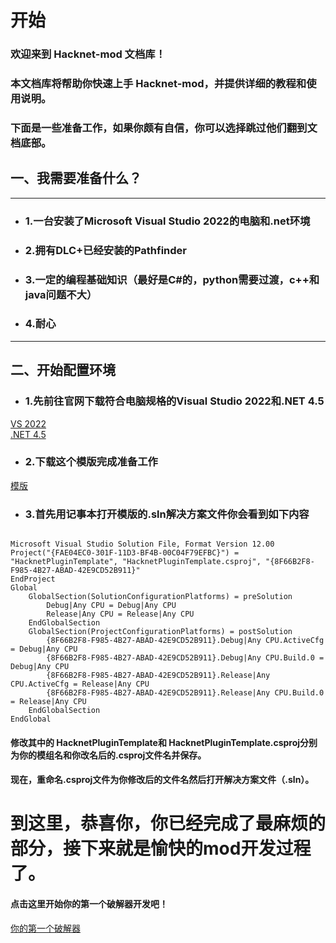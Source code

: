 # 开始
### 欢迎来到 Hacknet-mod 文档库！

### 本文档库将帮助你快速上手 Hacknet-mod，并提供详细的教程和使用说明。
### 下面是一些准备工作，如果你颇有自信，你可以选择跳过他们翻到文档底部。
## 一、我需要准备什么？
-------------------
- ### 1.一台安装了Microsoft Visual Studio 2022的电脑和.net环境
- ### 2.拥有DLC+已经安装的Pathfinder
- ### 3.一定的编程基础知识（最好是C#的，python需要过渡，c++和java问题不大）
- ### 4.耐心
-------------------
## 二、开始配置环境
- ### 1.先前往官网下载符合电脑规格的Visual Studio 2022和.NET 4.5
[VS 2022](https://visualstudio.microsoft.com/zh-hans/thank-you-downloading-visual-studio/?sku=Community&channel=Release&version=VS2022&source=VSLandingPage&cid=2030&passive=false) \
[.NET 4.5](https://dotnet.microsoft.com/zh-cn/download/dotnet-framework/thank-you/net45-web-installer)
- ### 2.下载这个模版完成准备工作
[模版](https://github.com/Windows10CE/HacknetPluginTemplate)
- ### 3.首先用记事本打开模版的.sln解决方案文件你会看到如下内容
```
﻿
Microsoft Visual Studio Solution File, Format Version 12.00
Project("{FAE04EC0-301F-11D3-BF4B-00C04F79EFBC}") = "HacknetPluginTemplate", "HacknetPluginTemplate.csproj", "{8F66B2F8-F985-4B27-ABAD-42E9CD52B911}"
EndProject
Global
	GlobalSection(SolutionConfigurationPlatforms) = preSolution
		Debug|Any CPU = Debug|Any CPU
		Release|Any CPU = Release|Any CPU
	EndGlobalSection
	GlobalSection(ProjectConfigurationPlatforms) = postSolution
		{8F66B2F8-F985-4B27-ABAD-42E9CD52B911}.Debug|Any CPU.ActiveCfg = Debug|Any CPU
		{8F66B2F8-F985-4B27-ABAD-42E9CD52B911}.Debug|Any CPU.Build.0 = Debug|Any CPU
		{8F66B2F8-F985-4B27-ABAD-42E9CD52B911}.Release|Any CPU.ActiveCfg = Release|Any CPU
		{8F66B2F8-F985-4B27-ABAD-42E9CD52B911}.Release|Any CPU.Build.0 = Release|Any CPU
	EndGlobalSection
EndGlobal

```
#### 修改其中的 **HacknetPluginTemplate**和 **HacknetPluginTemplate.csproj**分别为你的模组名和你改名后的.csproj文件名并保存。
#### 现在，重命名.csproj文件为你修改后的文件名然后打开解决方案文件（.sln）。
# 到这里，恭喜你，你已经完成了最麻烦的部分，接下来就是愉快的mod开发过程了。
#### 点击这里开始你的第一个破解器开发吧！
[你的第一个破解器](https://github.com/maix2012/Hacknet-Mod/edit/main/README.md)
